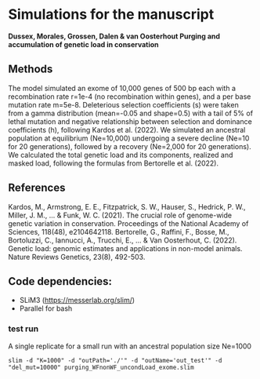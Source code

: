 # Simulations for the manuscript
**Dussex, Morales, Grossen, Dalen & van Oosterhout Purging and accumulation of genetic load in conservation**

## Methods
The model simulated an exome of 10,000 genes of 500 bp each with a recombination rate r=1e-4 (no recombination within genes), and a per base mutation rate m=5e-8. Deleterious selection coefficients (s) were taken from a gamma distribution (mean=-0.05 and shape=0.5) with a tail of 5% of lethal mutation and negative relationship between selection and dominance coefficients (h), following Kardos et al. (2022). We simulated an ancestral population at equilibrium (Ne=10,000) undergoing a severe decline (Ne=10 for 20 generations), followed by a recovery (Ne=2,000 for 20 generations). We calculated the total genetic load and its components, realized and masked load, following the formulas from Bertorelle et al. (2022).

## References
Kardos, M., Armstrong, E. E., Fitzpatrick, S. W., Hauser, S., Hedrick, P. W., Miller, J. M., ... & Funk, W. C. (2021). The crucial role of genome-wide genetic variation in conservation. Proceedings of the National Academy of Sciences, 118(48), e2104642118.
Bertorelle, G., Raffini, F., Bosse, M., Bortoluzzi, C., Iannucci, A., Trucchi, E., ... & Van Oosterhout, C. (2022). Genetic load: genomic estimates and applications in non-model animals. Nature Reviews Genetics, 23(8), 492-503.

## Code dependencies:
- SLiM3 (https://messerlab.org/slim/)
- Parallel for bash

### test run
A single replicate for a small run with an ancestral population size Ne=1000

```slim -d "K=1000" -d "outPath='./'" -d "outName='out_test'" -d "del_mut=10000" purging_WFnonWF_uncondLoad_exome.slim```
